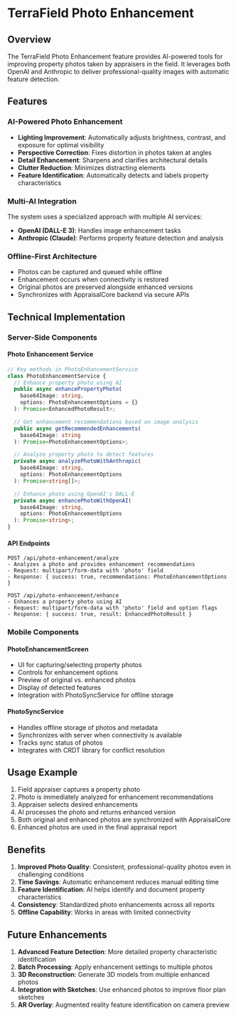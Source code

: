 # TerraField Photo Enhancement

## Overview

The TerraField Photo Enhancement feature provides AI-powered tools for improving property photos taken by appraisers in the field. It leverages both OpenAI and Anthropic to deliver professional-quality images with automatic feature detection.

## Features

### AI-Powered Photo Enhancement

- **Lighting Improvement**: Automatically adjusts brightness, contrast, and exposure for optimal visibility
- **Perspective Correction**: Fixes distortion in photos taken at angles
- **Detail Enhancement**: Sharpens and clarifies architectural details
- **Clutter Reduction**: Minimizes distracting elements
- **Feature Identification**: Automatically detects and labels property characteristics

### Multi-AI Integration

The system uses a specialized approach with multiple AI services:

- **OpenAI (DALL-E 3)**: Handles image enhancement tasks
- **Anthropic (Claude)**: Performs property feature detection and analysis

### Offline-First Architecture

- Photos can be captured and queued while offline
- Enhancement occurs when connectivity is restored
- Original photos are preserved alongside enhanced versions
- Synchronizes with AppraisalCore backend via secure APIs

## Technical Implementation

### Server-Side Components

#### Photo Enhancement Service

```typescript
// Key methods in PhotoEnhancementService
class PhotoEnhancementService {
  // Enhance property photo using AI
  public async enhancePropertyPhoto(
    base64Image: string, 
    options: PhotoEnhancementOptions = {}
  ): Promise<EnhancedPhotoResult>;

  // Get enhancement recommendations based on image analysis
  public async getRecommendedEnhancements(
    base64Image: string
  ): Promise<PhotoEnhancementOptions>;

  // Analyze property photo to detect features
  private async analyzePhotoWithAnthropic(
    base64Image: string,
    options: PhotoEnhancementOptions
  ): Promise<string[]>;

  // Enhance photo using OpenAI's DALL-E
  private async enhancePhotoWithOpenAI(
    base64Image: string,
    options: PhotoEnhancementOptions
  ): Promise<string>;
}
```

#### API Endpoints

```
POST /api/photo-enhancement/analyze
- Analyzes a photo and provides enhancement recommendations
- Request: multipart/form-data with 'photo' field
- Response: { success: true, recommendations: PhotoEnhancementOptions }

POST /api/photo-enhancement/enhance
- Enhances a property photo using AI
- Request: multipart/form-data with 'photo' field and option flags
- Response: { success: true, result: EnhancedPhotoResult }
```

### Mobile Components

#### PhotoEnhancementScreen

- UI for capturing/selecting property photos
- Controls for enhancement options
- Preview of original vs. enhanced photos
- Display of detected features
- Integration with PhotoSyncService for offline storage

#### PhotoSyncService

- Handles offline storage of photos and metadata
- Synchronizes with server when connectivity is available
- Tracks sync status of photos
- Integrates with CRDT library for conflict resolution

## Usage Example

1. Field appraiser captures a property photo
2. Photo is immediately analyzed for enhancement recommendations
3. Appraiser selects desired enhancements
4. AI processes the photo and returns enhanced version
5. Both original and enhanced photos are synchronized with AppraisalCore
6. Enhanced photos are used in the final appraisal report

## Benefits

1. **Improved Photo Quality**: Consistent, professional-quality photos even in challenging conditions
2. **Time Savings**: Automatic enhancement reduces manual editing time
3. **Feature Identification**: AI helps identify and document property characteristics
4. **Consistency**: Standardized photo enhancements across all reports
5. **Offline Capability**: Works in areas with limited connectivity

## Future Enhancements

1. **Advanced Feature Detection**: More detailed property characteristic identification
2. **Batch Processing**: Apply enhancement settings to multiple photos
3. **3D Reconstruction**: Generate 3D models from multiple enhanced photos
4. **Integration with Sketches**: Use enhanced photos to improve floor plan sketches
5. **AR Overlay**: Augmented reality feature identification on camera preview